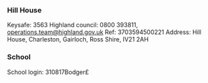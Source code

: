 ### Hill House
Keysafe:	3563
Highland council:	0800 393811, operations.team@highland.gov.uk
Ref:	3703594500221
Address:	Hill House, Charleston, Gairloch, Ross Shire, IV21 2AH

### School
School login: 310817Bodger£